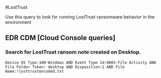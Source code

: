 #LostTrust

Use this query to look for running LostTrust ransomware behavior in the environment

## EDR CDM [Cloud Console queries]

### Search for LostTrust ransom note created on Desktop.

```
Device OS Type:100-Windows AND Event Type Id:8003-File Activity AND File Folder Token: desktop AND Disposition:1 AND File Name:!losttrustencoded.txt
```
